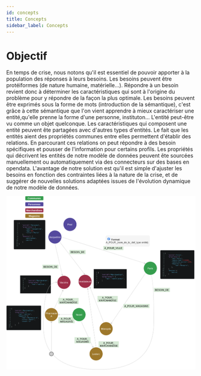 ```yaml
---
id: concepts
title: Concepts
sidebar_label: Concepts
---
```


# Objectif

En temps de crise, nous notons qu'il est essentiel de pouvoir apporter à la population des réponses à leurs besoins. Les besoins peuvent être protéiformes (de nature humaine, matérielle...).
Répondre à un besoin revient donc à déterminer les caractéristiques qui sont à l'origine du problème pour y répondre de la façon la plus optimale. Les besoins peuvent être exprimés sous la forme de mots (introduction de la sémantique), c'est grâce à cette sémantique que l'on vient apprendre à mieux caractériser une entité,qu'elle prenne la forme d'une personne, instituton... L'entité peut-être vu comme un objet quelconque.
Les caractéristiques qui composent une entité peuvent ête partagées avec d'autres types d'entités. Le fait que les entités aient des propriétés communes entre elles permettent d'établir des relations. En parcourant ces relations on peut répondre à des besoin spécifiques et pousser de l'information pour certains profils.
Les propriétés qui décrivent les entités de notre modèle de données peuvent ête sourcées manuellement ou automatiquement via des connecteurs sur des bases en opendata.
L'avantage de notre solution est qu'il est simple d'ajuster les besoins en fonction des contraintes liées à la nature de la crise, et de suggérer de nouvelles solutions adaptées issues de l'évolution dynamique de notre modèle de données.

![model](../static/img/model1.png)